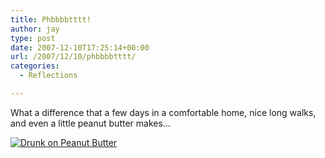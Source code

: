 ```yaml
---
title: Phbbbbtttt!
author: jay
type: post
date: 2007-12-10T17:25:14+00:00
url: /2007/12/10/phbbbbtttt/
categories:
  - Reflections

---
```

What a difference that a few days in a comfortable home, nice long walks, and even a little peanut butter makes…

[![Drunk on Peanut Butter][1]][2]

 [1]: http://farm3.static.flickr.com/2209/2098961375_a4a67db7c5.jpg
 [2]: http://www.flickr.com/photos/rambleon/2098961375/ (Drunk on Peanut Butter by rambleon, on Flickr)
